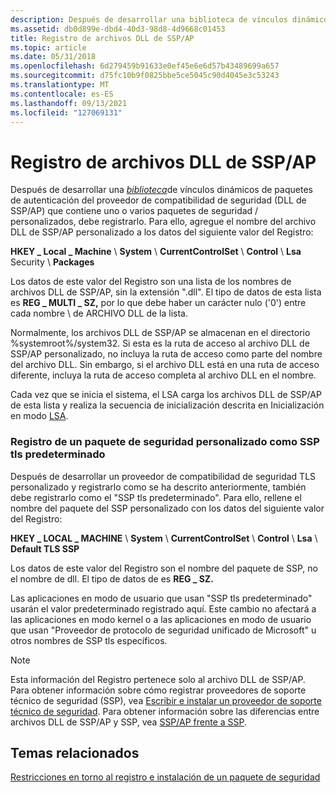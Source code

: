 ```yaml
---
description: Después de desarrollar una biblioteca de vínculos dinámicos de paquetes de autenticación/proveedor de compatibilidad de seguridad (DLL de SSP/AP) que contenga uno o varios paquetes de seguridad personalizados, debe registrarlo.
ms.assetid: db0d899e-dbd4-40d3-98d8-4d9668c01453
title: Registro de archivos DLL de SSP/AP
ms.topic: article
ms.date: 05/31/2018
ms.openlocfilehash: 6d279459b91633e0ef45e6e6d57b43489699a657
ms.sourcegitcommit: d75fc10b9f0825bbe5ce5045c90d4045e3c53243
ms.translationtype: MT
ms.contentlocale: es-ES
ms.lasthandoff: 09/13/2021
ms.locfileid: "127069131"
---
```

# <a name="registering-sspap-dlls"></a>Registro de archivos DLL de SSP/AP

Después de desarrollar una [*biblioteca*](../secgloss/s-gly.md)de vínculos dinámicos de paquetes de autenticación del proveedor de compatibilidad de seguridad (DLL de SSP/AP) que contiene uno o varios paquetes de seguridad / [](../secgloss/a-gly.md) personalizados, debe registrarlo. [](../secgloss/s-gly.md) Para ello, agregue el nombre del archivo DLL de SSP/AP personalizado a los datos del siguiente valor del Registro:

**HKEY \_ Local \_ Machine** \\ **System** \\ **CurrentControlSet** \\ **Control** \\ **Lsa** Security \\ **Packages**

Los datos de este valor del Registro son una lista de los nombres de archivos DLL de SSP/AP, sin la extensión ".dll". El tipo de datos de esta lista es **REG \_ MULTI \_ SZ,** por lo que debe haber un carácter nulo ('0') entre cada nombre \\ de ARCHIVO DLL de la lista.

Normalmente, los archivos DLL de SSP/AP se almacenan en el directorio %systemroot%/system32. Si esta es la ruta de acceso al archivo DLL de SSP/AP personalizado, no incluya la ruta de acceso como parte del nombre del archivo DLL. Sin embargo, si el archivo DLL está en una ruta de acceso diferente, incluya la ruta de acceso completa al archivo DLL en el nombre.

Cada vez que se inicia el sistema, el LSA carga los archivos DLL de SSP/AP de esta lista y realiza la secuencia de inicialización descrita en Inicialización en modo [LSA](lsa-mode-initialization.md).

### <a name="registering-a-custom-security-package-as-the-default-tls-ssp"></a>Registro de un paquete de seguridad personalizado como SSP tls predeterminado

Después de desarrollar un proveedor de compatibilidad de seguridad TLS personalizado y registrarlo como se ha descrito anteriormente, también debe registrarlo como el "SSP tls predeterminado". Para ello, rellene el nombre del paquete del SSP personalizado con los datos del siguiente valor del Registro:

**HKEY \_ LOCAL \_ MACHINE** \\ **System** \\ **CurrentControlSet** \\ **Control** \\ **Lsa** \\ **Default TLS SSP**

Los datos de este valor del Registro son el nombre del paquete de SSP, no el nombre de dll. El tipo de datos de es **REG \_ SZ.**

Las aplicaciones en modo de usuario que usan "SSP tls predeterminado" usarán el valor predeterminado registrado aquí. Este cambio no afectará a las aplicaciones en modo kernel o a las aplicaciones en modo de usuario que usan "Proveedor de protocolo de seguridad unificado de Microsoft" u otros nombres de SSP tls específicos.

> [!Note]  
> Esta información del Registro pertenece solo al archivo DLL de SSP/AP. Para obtener información sobre cómo registrar proveedores de soporte técnico de seguridad (SSP), vea [Escribir e instalar un proveedor de soporte técnico de seguridad](writing-and-installing-a-security-support-provider.md). Para obtener información sobre las diferencias entre archivos DLL de SSP/AP y SSP, vea [SSP/AP frente a SSP](ssp-aps-versus-ssps.md).

 

## <a name="related-topics"></a>Temas relacionados

<dl> <dt>

[Restricciones en torno al registro e instalación de un paquete de seguridad](restrictions-around-registering-and-installing-a-security-package.md)
</dt> </dl>

 

 
